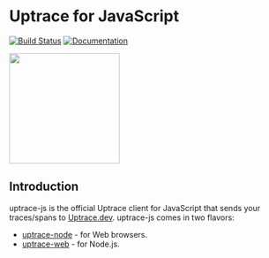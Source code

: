 # Uptrace for JavaScript

[![Build Status](https://travis-ci.org/uptrace/uptrace-js.svg?branch=master)](https://travis-ci.org/uptrace/uptrace-js)
[![Documentation](https://img.shields.io/badge/docs-uptrace-brightgreen)](https://docs.uptrace.dev/javascript/)

<a href="https://docs.uptrace.dev/javascript/">
  <img src="https://docs.uptrace.dev/devicons/javascript-original.svg" height="200px" />
</a>

## Introduction

uptrace-js is the official Uptrace client for JavaScript that sends your traces/spans to
[Uptrace.dev](https://uptrace.dev). uptrace-js comes in two flavors:

- [uptrace-node](https://docs.uptrace.dev/javascript/) - for Web browsers.
- [uptrace-web](https://docs.uptrace.dev/node/) - for Node.js.
